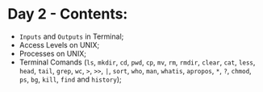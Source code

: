# Day 2 - Contents: 

* `Inputs` and `Outputs` in Terminal; 
* Access Levels on UNIX; 
* Processes on UNIX; 
* Terminal Comands (`ls`, `mkdir`, `cd`, `pwd`, `cp`, `mv`, `rm`, `rmdir`, `clear`, `cat`, `less`, `head`, `tail`, `grep`, `wc`, `>`, `>>`, `|`, `sort`, `who`, `man`, `whatis`, `apropos`, `*`, `?`, `chmod`, `ps`, `bg`, `kill`, `find` and `history`); 

